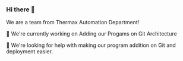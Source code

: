 ### Hi there 👋

We are a team from Thermax Automation Department!

🔭 We're currently working on Adding our Progams on Git Architecture

🤔 We're looking for help with making our program addition on Git and deployment easier.

<!--
**TmxAutoTeam/TmxAutoTeam** is a ✨ _special_ ✨ repository because its `README.md` (this file) appears on your GitHub profile.

Here are some ideas to get you started:

- 🔭 I’m currently working on ...
- 🌱 I’m currently learning ...
- 👯 I’m looking to collaborate on ...
- 🤔 I’m looking for help with ...
- 💬 Ask me about ...
- 📫 How to reach me: ...
- 😄 Pronouns: ...
- ⚡ Fun fact: ...
-->
